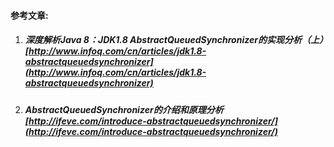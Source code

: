 #### 

#### 

#### 

#### 

#### 

#### 

#### 

#### 

#### 

#### 

#### 

#### 

#### 

#### 

#### 

#### 参考文章:

1. ##### 深度解析Java 8：JDK1.8 AbstractQueuedSynchronizer的实现分析（上）[http://www.infoq.com/cn/articles/jdk1.8-abstractqueuedsynchronizer](http://www.infoq.com/cn/articles/jdk1.8-abstractqueuedsynchronizer)
2. ##### AbstractQueuedSynchronizer的介绍和原理分析[http://ifeve.com/introduce-abstractqueuedsynchronizer/](http://ifeve.com/introduce-abstractqueuedsynchronizer/)



